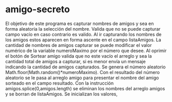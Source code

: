 # amigo-secreto
El objetivo de este programa es capturar nombres de amigos y sea en forma aleatoria la selección del nombre.
Valida que no se puede capturar campo vacío en caso contrario es valido.
Al ir capturando los nombres de los amigos estos aparecen en forma ascente en el campo listaAmigos.
La cantidad de nombres de amigos capturar se puede modificar el valor numérico de la variable numeroMaximo por el número que desee.
Al oprimir el botón de Sortear amigo valida que no este vacío el arreglo y sea la cantidad total de amigos a capturar, si es menor envía un mensaje indicando la cantidad de amigos capturados.
Se genera el número aleatorio Math.floor(Math.random()*numeroMaximo).
Con el resultado del número aleatorio se le pasa al arreglo amigo para presentar el nombre del amigo sorteado en el campo resultado.
Con la instrucción amigos.splice(0,amigos.length) se eliminan los nombres del arreglo amigos y se borran de listaAmigos.
Se inicializan los valores,

